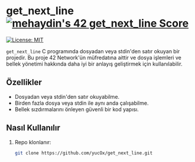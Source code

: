 
# get_next_line [![mehaydin's 42 get_next_line Score](https://badge42.vercel.app/api/v2/cl9goquqf00540fmp6v4syivq/project/2886235)](https://github.com/JaeSeoKim/badge42)

[![License: MIT](https://img.shields.io/badge/License-MIT-yellow.svg)](https://opensource.org/licenses/MIT)

`get_next_line` C programında dosyadan veya stdin'den satır okuyan bir projedir. Bu proje 42 Network'ün müfredatına aittir ve dosya işlemleri ve bellek yönetimi hakkında daha iyi bir anlayış geliştirmek için kullanılabilir.

## Özellikler

- Dosyadan veya stdin'den satır okuyabilme.
- Birden fazla dosya veya stdin ile aynı anda çalışabilme.
- Bellek sızdırmalarını önleyen güvenli bir kod yapısı.

## Nasıl Kullanılır

1. Repo klonlanır:

   ```sh
   git clone https://github.com/yucOx/get_next_line.git
